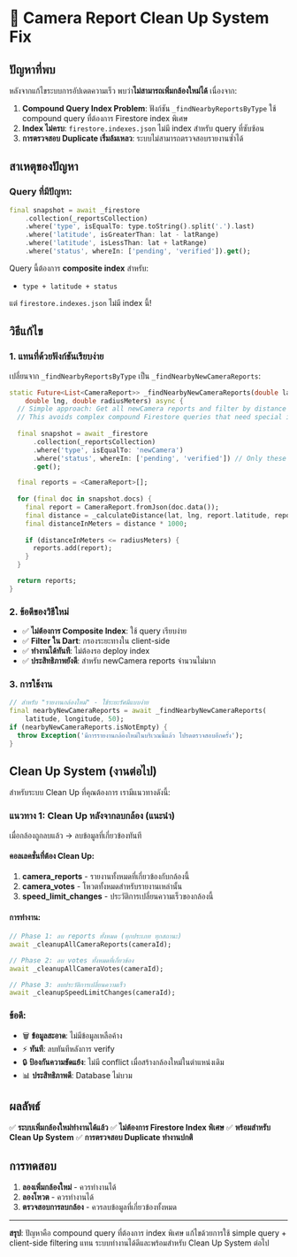 # 🧹 Camera Report Clean Up System Fix

## ปัญหาที่พบ
หลังจากแก้ไขระบบการอัปเดตความเร็ว พบว่า**ไม่สามารถเพิ่มกล้องใหม่ได้** เนื่องจาก:

1. **Compound Query Index Problem**: ฟังก์ชัน `_findNearbyReportsByType` ใช้ compound query ที่ต้องการ Firestore index พิเศษ
2. **Index ไม่ครบ**: `firestore.indexes.json` ไม่มี index สำหรับ query ที่ซับซ้อน
3. **การตรวจสอบ Duplicate เริ่มล้มเหลว**: ระบบไม่สามารถตรวจสอบรายงานซ้ำได้

## สาเหตุของปัญหา

### Query ที่มีปัญหา:
```dart
final snapshot = await _firestore
    .collection(_reportsCollection)
    .where('type', isEqualTo: type.toString().split('.').last)
    .where('latitude', isGreaterThan: lat - latRange)
    .where('latitude', isLessThan: lat + latRange)
    .where('status', whereIn: ['pending', 'verified']).get();
```

Query นี้ต้องการ **composite index** สำหรับ:
- `type + latitude + status`

แต่ `firestore.indexes.json` ไม่มี index นี้!

## วิธีแก้ไข

### 1. แทนที่ด้วยฟังก์ชันเรียบง่าย
เปลี่ยนจาก `_findNearbyReportsByType` เป็น `_findNearbyNewCameraReports`:

```dart
static Future<List<CameraReport>> _findNearbyNewCameraReports(double lat,
    double lng, double radiusMeters) async {
  // Simple approach: Get all newCamera reports and filter by distance in Dart
  // This avoids complex compound Firestore queries that need special indexes
  
  final snapshot = await _firestore
      .collection(_reportsCollection)
      .where('type', isEqualTo: 'newCamera')
      .where('status', whereIn: ['pending', 'verified']) // Only these 2 statuses
      .get();

  final reports = <CameraReport>[];
  
  for (final doc in snapshot.docs) {
    final report = CameraReport.fromJson(doc.data());
    final distance = _calculateDistance(lat, lng, report.latitude, report.longitude);
    final distanceInMeters = distance * 1000;
    
    if (distanceInMeters <= radiusMeters) {
      reports.add(report);
    }
  }

  return reports;
}
```

### 2. ข้อดีของวิธีใหม่
- ✅ **ไม่ต้องการ Composite Index**: ใช้ query เรียบง่าย
- ✅ **Filter ใน Dart**: กรองระยะทางใน client-side
- ✅ **ทำงานได้ทันที**: ไม่ต้องรอ deploy index
- ✅ **ประสิทธิภาพยังดี**: สำหรับ newCamera reports จำนวนไม่มาก

### 3. การใช้งาน
```dart
// สำหรับ "รายงานกล้องใหม่" - ใช้ระยะรัศมีแบบง่าย
final nearbyNewCameraReports = await _findNearbyNewCameraReports(
    latitude, longitude, 50);
if (nearbyNewCameraReports.isNotEmpty) {
  throw Exception('มีการรายงานกล้องใหม่ในบริเวณนี้แล้ว โปรดตรวจสอบอีกครั้ง');
}
```

## Clean Up System (งานต่อไป)

สำหรับระบบ Clean Up ที่คุณต้องการ เรามีแนวทางดังนี้:

### แนวทาง 1: Clean Up หลังจากลบกล้อง (แนะนำ)
เมื่อกล้องถูกลบแล้ว → ลบข้อมูลที่เกี่ยวข้องทันที

#### คอลเลคชั่นที่ต้อง Clean Up:
1. **camera_reports** - รายงานทั้งหมดที่เกี่ยวข้องกับกล้องนี้
2. **camera_votes** - โหวตทั้งหมดสำหรับรายงานเหล่านั้น  
3. **speed_limit_changes** - ประวัติการเปลี่ยนความเร็วของกล้องนี้

#### การทำงาน:
```dart
// Phase 1: ลบ reports ทั้งหมด (ทุกประเภท ทุกสถานะ)
await _cleanupAllCameraReports(cameraId);

// Phase 2: ลบ votes ทั้งหมดที่เกี่ยวข้อง
await _cleanupAllCameraVotes(cameraId);

// Phase 3: ลบประวัติการเปลี่ยนความเร็ว
await _cleanupSpeedLimitChanges(cameraId);
```

### ข้อดี:
- 🗑️ **ข้อมูลสะอาด**: ไม่มีข้อมูลเหลือค้าง
- ⚡ **ทันที**: ลบทันทีหลังการ verify
- 🔒 **ป้องกันความขัดแย้ง**: ไม่มี conflict เมื่อสร้างกล้องใหม่ในตำแหน่งเดิม
- 📊 **ประสิทธิภาพดี**: Database ไม่บวม

## ผลลัพธ์

✅ **ระบบเพิ่มกล้องใหม่ทำงานได้แล้ว**
✅ **ไม่ต้องการ Firestore Index พิเศษ**
✅ **พร้อมสำหรับ Clean Up System**
✅ **การตรวจสอบ Duplicate ทำงานปกติ**

## การทดสอบ

1. **ลองเพิ่มกล้องใหม่** - ควรทำงานได้
2. **ลองโหวต** - ควรทำงานได้
3. **ตรวจสอบการลบกล้อง** - ควรลบข้อมูลที่เกี่ยวข้องทั้งหมด

---

**สรุป**: ปัญหาคือ compound query ที่ต้องการ index พิเศษ แก้ไขด้วยการใช้ simple query + client-side filtering แทน ระบบทำงานได้ดีและพร้อมสำหรับ Clean Up System ต่อไป
